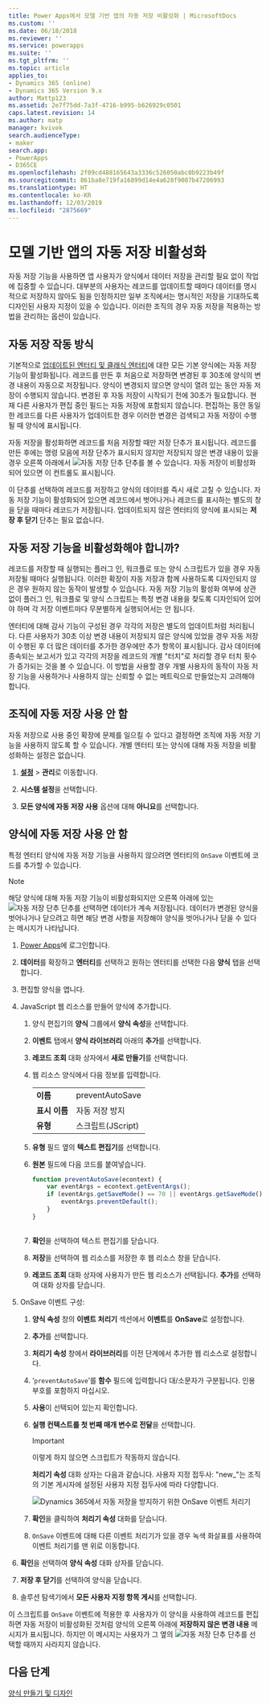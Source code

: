 ```yaml
---
title: Power Apps에서 모델 기반 앱의 자동 저장 비활성화 | MicrosoftDocs
ms.custom: ''
ms.date: 06/18/2018
ms.reviewer: ''
ms.service: powerapps
ms.suite: ''
ms.tgt_pltfrm: ''
ms.topic: article
applies_to:
- Dynamics 365 (online)
- Dynamics 365 Version 9.x
author: Mattp123
ms.assetid: 2e7f75dd-7a3f-4716-b995-b626929c0501
caps.latest.revision: 14
ms.author: matp
manager: kvivek
search.audienceType:
- maker
search.app:
- PowerApps
- D365CE
ms.openlocfilehash: 2f09cd488165643a3336c526050abc0b9223b49f
ms.sourcegitcommit: 861ba8e719fa16899d14e4a628f9087b47206993
ms.translationtype: HT
ms.contentlocale: ko-KR
ms.lasthandoff: 12/03/2019
ms.locfileid: "2875669"
---
```

# <a name="disable-auto-save-in-a-model-driven-app"></a>모델 기반 앱의 자동 저장 비활성화

자동 저장 기능을 사용하면 앱 사용자가 양식에서 데이터 저장을 관리할 필요 없이 작업에 집중할 수 있습니다. 대부분의 사용자는 레코드를 업데이트할 때마다 데이터를 명시적으로 저장하지 않아도 됨을 인정하지만 일부 조직에서는 명시적인 저장을 기대하도록 디자인된 사용자 지정이 있을 수 있습니다. 이러한 조직의 경우 자동 저장을 적용하는 방법을 관리하는 옵션이 있습니다.  
  
<a name="BKMK_HowAutoSaveWorks"></a>   

## <a name="how-auto-save-works"></a>자동 저장 작동 방식  
 기본적으로 [업데이트된 엔터티 및 클래식 엔터티](create-design-forms.md#updated-versus-classic-entities)에 대한 모든 기본 양식에는 자동 저장 기능이 활성화됩니다. 레코드를 만든 후 처음으로 저장하면 변경된 후 30초에 양식의 변경 내용이 자동으로 저장됩니다. 양식이 변경되지 않으면 양식이 열려 있는 동안 자동 저장이 수행되지 않습니다. 변경된 후 자동 저장이 시작되기 전에 30초가 필요합니다. 현재 다른 사용자가 편집 중인 필드는 자동 저장에 포함되지 않습니다. 편집하는 동안 동일한 레코드를 다른 사용자가 업데이트한 경우 이러한 변경은 검색되고 자동 저장이 수행될 때 양식에 표시됩니다.  
  
 자동 저장을 활성화하면 레코드를 처음 저장할 때만 저장 단추가 표시됩니다. 레코드를 만든 후에는 명령 모음에 저장 단추가 표시되지 않지만 저장되지 않은 변경 내용이 있을 경우 오른쪽 아래에서 ![자동 저장 단추](media/auto-save-icon.png "자동 저장 단추") 단추를 볼 수 있습니다. 자동 저장이 비활성화되어 있으면 이 컨트롤도 표시됩니다.  
  
 이 단추를 선택하여 레코드를 저장하고 양식의 데이터를 즉시 새로 고칠 수 있습니다. 자동 저장 기능이 활성화되어 있으면 레코드에서 벗어나거나 레코드를 표시하는 별도의 창을 닫을 때마다 레코드가 저장됩니다. 업데이트되지 않은 엔터티의 양식에 표시되는 **저장 후 닫기** 단추는 필요 없습니다.  
  
<a name="BKMK_AutoSave"></a>   
## <a name="should-you-disable-auto-save"></a>자동 저장 기능을 비활성화해야 합니까?  
 레코드를 저장할 때 실행되는 플러그 인, 워크플로 또는 양식 스크립트가 있을 경우 자동 저장될 때마다 실행됩니다. 이러한 확장이 자동 저장과 함께 사용하도록 디자인되지 않은 경우 원하지 않는 동작이 발생할 수 있습니다. 자동 저장 기능의 활성화 여부에 상관 없이 플러그 인, 워크플로 및 양식 스크립트는 특정 변경 내용을 찾도록 디자인되어 있어야 하며 각 저장 이벤트마다 무분별하게 실행되어서는 안 됩니다.  
  
 엔터티에 대해 감사 기능이 구성된 경우 각각의 저장은 별도의 업데이트처럼 처리됩니다. 다른 사용자가 30초 이상 변경 내용이 저장되지 않은 양식에 있었을 경우 자동 저장이 수행된 후 더 많은 데이터를 추가한 경우에만 추가 항목이 표시됩니다. 감사 데이터에 종속되는 보고서가 있고 각각의 저장을 레코드의 개별 "터치"로 처리할 경우 터치 횟수가 증가되는 것을 볼 수 있습니다. 이 방법을 사용할 경우 개별 사용자의 동작이 자동 저장 기능을 사용하거나 사용하지 않는 신뢰할 수 없는 메트릭으로 만들었는지 고려해야 합니다.  
  
<a name="BKMK_DisableAutoSaveOrg"></a>   
## <a name="disable-auto-save-for-the-organization"></a>조직에 자동 저장 사용 안 함  
 자동 저장으로 사용 중인 확장에 문제를 일으킬 수 있다고 결정하면 조직에 자동 저장 기능을 사용하지 않도록 할 수 있습니다. 개별 엔터티 또는 양식에 대해 자동 저장을 비활성화하는 설정은 없습니다.  
  
1. **[설정](advanced-navigation.md#settings)** > **관리**로 이동합니다.  
  
2.  **시스템 설정**을 선택합니다.  
  
3.  **모든 양식에 자동 저장 사용** 옵션에 대해 **아니요**를 선택합니다.  
  
<a name="BKMK_DisalbleAutoSaveForm"></a>   
## <a name="disable-auto-save-for-a-form"></a>양식에 자동 저장 사용 안 함  
 특정 엔터티 양식에 자동 저장 기능을 사용하지 않으려면 엔터티의 `OnSave` 이벤트에 코드를 추가할 수 있습니다.  
  
> [!NOTE]
>  해당 양식에 대해 자동 저장 기능이 비활성화되지만 오른쪽 아래에 있는 ![자동 저장 단추](media/auto-save-icon.png "A자동 저장 단추") 단추를 선택하면 데이터가 계속 저장됩니다. 데이터가 변경된 양식을 벗어나거나 닫으려고 하면 해당 변경 사항을 저장해야 양식을 벗어나거나 닫을 수 있다는 메시지가 나타납니다.  
  
1.  [Power Apps](https://make.powerapps.com/?utm_source=padocs&utm_medium=linkinadoc&utm_campaign=referralsfromdoc)에 로그인합니다.  

2.  **데이터**를 확장하고 **엔터티**를 선택하고 원하는 엔터티를 선택한 다음 **양식** 탭을 선택합니다.  
  
3.  편집할 양식을 엽니다.  
  
4.  JavaScript 웹 리소스를 만들어 양식에 추가합니다.  
  
    1.  양식 편집기의 **양식** 그룹에서 **양식 속성**을 선택합니다.  
  
    2.  **이벤트** 탭에서 **양식 라이브러리** 아래의 **추가**를 선택합니다.  
  
    3.  **레코드 조회** 대화 상자에서 **새로 만들기**를 선택합니다.  
  
    4.  웹 리소스 양식에서 다음 정보를 입력합니다.  
  
        |||  
        |-|-|  
        |**이름**|preventAutoSave|  
        |**표시 이름**|자동 저장 방지|  
        |**유형**|스크립트(JScript)|  
  
    5.  **유형** 필드 옆의 **텍스트 편집기**를 선택합니다.  
  
    6.  **원본** 필드에 다음 코드를 붙여넣습니다.  
  
        ```javascript  
        function preventAutoSave(econtext) {  
            var eventArgs = econtext.getEventArgs();  
            if (eventArgs.getSaveMode() == 70 || eventArgs.getSaveMode() == 2) {  
                eventArgs.preventDefault();  
            }  
        }  
  
        ```  
  
    7.  **확인**을 선택하여 텍스트 편집기를 닫습니다.  
  
    8.  **저장**을 선택하여 웹 리소스를 저장한 후 웹 리소스 창을 닫습니다.  
  
    9. **레코드 조회** 대화 상자에 사용자가 만든 웹 리소스가 선택됩니다. **추가**를 선택하여 대화 상자를 닫습니다.  
  
5.  OnSave 이벤트 구성:  
  
    1.  **양식 속성** 창의 **이벤트 처리기** 섹션에서 **이벤트**를 **OnSave**로 설정합니다.  
  
    2.  **추가**를 선택합니다.  
  
    3.  **처리기 속성** 창에서 **라이브러리**를 이전 단계에서 추가한 웹 리소스로 설정합니다.  
  
    4.  ‘`preventAutoSave`’를 **함수** 필드에 입력합니다 대/소문자가 구분됩니다. 인용 부호를 포함하지 마십시오.  
  
    5.  **사용**이 선택되어 있는지 확인합니다.  
  
    6.  **실행 컨텍스트를 첫 번째 매개 변수로 전달**을 선택합니다.  
  
        > [!IMPORTANT]
        >  이렇게 하지 않으면 스크립트가 작동하지 않습니다.  
  
         **처리기 속성** 대화 상자는 다음과 같습니다. 사용자 지정 접두사: "new_"는 조직의 기본 게시자에 설정된 사용자 지정 접두사에 따라 다양합니다.  
  
         ![Dynamics 365에서 자동 저장을 방지하기 위한 OnSave 이벤트 처리기](media/prevent-auto-save-script.png "Dynamics 365에서 자동 저장을 방지하기 위한 OnSave 이벤트 처리기")  
  
    7.  **확인**을 클릭하여 **처리기 속성** 대화를 닫습니다.  
  
    8.  `OnSave` 이벤트에 대해 다른 이벤트 처리기가 있을 경우 녹색 화살표를 사용하여 이벤트 처리기를 맨 위로 이동합니다.  
  
6. **확인**을 선택하여 **양식 속성** 대화 상자를 닫습니다.  
  
7. **저장 후 닫기**를 선택하여 양식을 닫습니다.  
  
8. 솔루션 탐색기에서 **모든 사용자 지정 항목 게시**를 선택합니다.  
  
 이 스크립트를 `OnSave` 이벤트에 적용한 후 사용자가 이 양식을 사용하여 레코드를 편집하면 자동 저장이 비활성화된 것처럼 양식의 오른쪽 아래에 **저장하지 않은 변경 내용** 메시지가 표시됩니다. 하지만 이 메시지는 사용자가 그 옆의 ![자동 저장 단추](media/auto-save-icon.png "자동 저장 단추") 단추를 선택할 때까지 사라지지 않습니다.  
  
## <a name="next-steps"></a>다음 단계  
 [양식 만들기 및 디자인](create-design-forms.md)      

 
